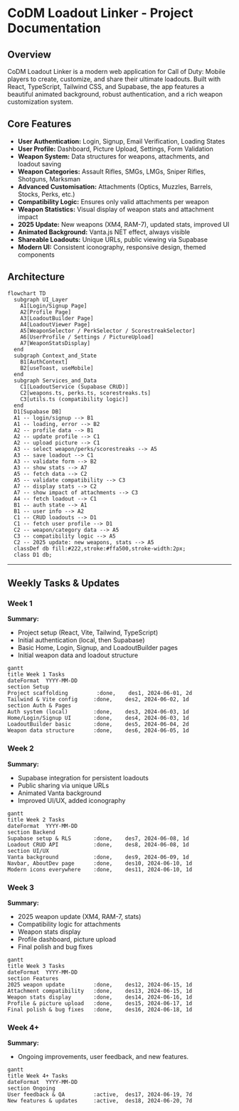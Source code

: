 # CoDM Loadout Linker - Project Documentation

## Overview
CoDM Loadout Linker is a modern web application for Call of Duty: Mobile players to create, customize, and share their ultimate loadouts. Built with React, TypeScript, Tailwind CSS, and Supabase, the app features a beautiful animated background, robust authentication, and a rich weapon customization system.

## Core Features
- **User Authentication:** Login, Signup, Email Verification, Loading States
- **User Profile:** Dashboard, Picture Upload, Settings, Form Validation
- **Weapon System:** Data structures for weapons, attachments, and loadout saving
- **Weapon Categories:** Assault Rifles, SMGs, LMGs, Sniper Rifles, Shotguns, Marksman
- **Advanced Customisation:** Attachments (Optics, Muzzles, Barrels, Stocks, Perks, etc.)
- **Compatibility Logic:** Ensures only valid attachments per weapon
- **Weapon Statistics:** Visual display of weapon stats and attachment impact
- **2025 Update:** New weapons (XM4, RAM-7), updated stats, improved UI
- **Animated Background:** Vanta.js NET effect, always visible
- **Shareable Loadouts:** Unique URLs, public viewing via Supabase
- **Modern UI:** Consistent iconography, responsive design, themed components

## Architecture
```mermaid
flowchart TD
  subgraph UI_Layer
    A1[Login/Signup Page]
    A2[Profile Page]
    A3[LoadoutBuilder Page]
    A4[LoadoutViewer Page]
    A5[WeaponSelector / PerkSelector / ScorestreakSelector]
    A6[UserProfile / Settings / PictureUpload]
    A7[WeaponStatsDisplay]
  end
  subgraph Context_and_State
    B1[AuthContext]
    B2[useToast, useMobile]
  end
  subgraph Services_and_Data
    C1[LoadoutService (Supabase CRUD)]
    C2[weapons.ts, perks.ts, scorestreaks.ts]
    C3[utils.ts (compatibility logic)]
  end
  D1[Supabase DB]
  A1 -- login/signup --> B1
  A1 -- loading, error --> B2
  A2 -- profile data --> B1
  A2 -- update profile --> C1
  A2 -- upload picture --> C1
  A3 -- select weapon/perks/scorestreaks --> A5
  A3 -- save loadout --> C1
  A3 -- validate form --> B2
  A3 -- show stats --> A7
  A5 -- fetch data --> C2
  A5 -- validate compatibility --> C3
  A7 -- display stats --> C2
  A7 -- show impact of attachments --> C3
  A4 -- fetch loadout --> C1
  B1 -- auth state --> A1
  B1 -- user info --> A2
  C1 -- CRUD loadouts --> D1
  C1 -- fetch user profile --> D1
  C2 -- weapon/category data --> A5
  C3 -- compatibility logic --> A5
  C2 -- 2025 update: new weapons, stats --> A5
  classDef db fill:#222,stroke:#ffa500,stroke-width:2px;
  class D1 db;
```

---

## Weekly Tasks & Updates

### Week 1
**Summary:**
- Project setup (React, Vite, Tailwind, TypeScript)
- Initial authentication (local, then Supabase)
- Basic Home, Login, Signup, and LoadoutBuilder pages
- Initial weapon data and loadout structure

```mermaid
gantt
title Week 1 Tasks
dateFormat  YYYY-MM-DD
section Setup
Project scaffolding         :done,    des1, 2024-06-01, 2d
Tailwind & Vite config     :done,    des2, 2024-06-02, 1d
section Auth & Pages
Auth system (local)        :done,    des3, 2024-06-03, 1d
Home/Login/Signup UI       :done,    des4, 2024-06-03, 1d
LoadoutBuilder basic       :done,    des5, 2024-06-04, 2d
Weapon data structure      :done,    des6, 2024-06-05, 1d
```

### Week 2
**Summary:**
- Supabase integration for persistent loadouts
- Public sharing via unique URLs
- Animated Vanta background
- Improved UI/UX, added iconography

```mermaid
gantt
title Week 2 Tasks
dateFormat  YYYY-MM-DD
section Backend
Supabase setup & RLS       :done,    des7, 2024-06-08, 1d
Loadout CRUD API           :done,    des8, 2024-06-08, 1d
section UI/UX
Vanta background           :done,    des9, 2024-06-09, 1d
Navbar, AboutDev page      :done,    des10, 2024-06-10, 1d
Modern icons everywhere    :done,    des11, 2024-06-10, 1d
```

### Week 3
**Summary:**
- 2025 weapon update (XM4, RAM-7, stats)
- Compatibility logic for attachments
- Weapon stats display
- Profile dashboard, picture upload
- Final polish and bug fixes

```mermaid
gantt
title Week 3 Tasks
dateFormat  YYYY-MM-DD
section Features
2025 weapon update         :done,    des12, 2024-06-15, 1d
Attachment compatibility   :done,    des13, 2024-06-15, 1d
Weapon stats display       :done,    des14, 2024-06-16, 1d
Profile & picture upload   :done,    des15, 2024-06-17, 1d
Final polish & bug fixes   :done,    des16, 2024-06-18, 1d
```

### Week 4+
**Summary:**
- Ongoing improvements, user feedback, and new features.

```mermaid
gantt
title Week 4+ Tasks
dateFormat  YYYY-MM-DD
section Ongoing
User feedback & QA         :active,  des17, 2024-06-19, 7d
New features & updates     :active,  des18, 2024-06-20, 7d
``` 
